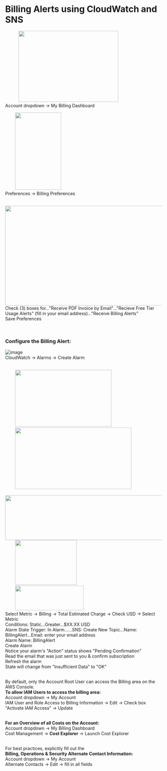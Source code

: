# Billing Alerts using CloudWatch and SNS

&nbsp;&nbsp;&nbsp;&nbsp;&nbsp;&nbsp;&nbsp;&nbsp;&nbsp;&nbsp;&nbsp;<img src="https://user-images.githubusercontent.com/80132085/112924969-0d4a1e00-90df-11eb-85ab-989ba5b7ff81.png" width="321" height="229.5"> \
Account dropdown → My Billing Dashboard

&nbsp;&nbsp;&nbsp;&nbsp;&nbsp;&nbsp;&nbsp;&nbsp;<img src="https://user-images.githubusercontent.com/80132085/112925436-dc1e1d80-90df-11eb-8134-fb78827bba5a.png" width="148.5" height="249"> \
Preferences → Billing Preferences

&nbsp;&nbsp;&nbsp;&nbsp;&nbsp;&nbsp;&nbsp;&nbsp;<img src="https://user-images.githubusercontent.com/80132085/112925731-5058c100-90e0-11eb-8af1-1e319429b1c1.png" width="873.75" height="321"> \
Check (3) boxes for..."Receive PDF Invoice by Email"..."Recieve Free Tier Usage Alerts" (fill in your email address)..."Receive Billing Alerts" \
Save Preferences

<br/>

### Configure the Billing Alert:

![image](https://user-images.githubusercontent.com/80132085/112926232-2522a180-90e1-11eb-9d57-1b232526ed1d.png) \
CloudWatch → Alarms → Create Alarm

\
&nbsp;&nbsp;&nbsp;&nbsp;&nbsp;&nbsp;&nbsp;&nbsp;<img src="https://user-images.githubusercontent.com/80132085/112926710-d6c1d280-90e1-11eb-8884-94cdc10c6b6d.png" width="310.5" height="183"> \
&nbsp;&nbsp;&nbsp;&nbsp;&nbsp;&nbsp;&nbsp;&nbsp;<img src="https://user-images.githubusercontent.com/80132085/112926781-f48f3780-90e1-11eb-8ab6-7174f23a1a56.png" width="374.25" height="198"> \
&nbsp;&nbsp;&nbsp;&nbsp;&nbsp;&nbsp;&nbsp;&nbsp;<img src="https://user-images.githubusercontent.com/80132085/112926829-040e8080-90e2-11eb-9049-fe5afb94f2cc.png" width="617.25" height="144"> \
&nbsp;&nbsp;&nbsp;&nbsp;&nbsp;&nbsp;&nbsp;&nbsp;<img src="https://user-images.githubusercontent.com/80132085/112926917-21dbe580-90e2-11eb-8ec3-3286c125af19.png" width="198.75" height="144"> \
&nbsp;&nbsp;&nbsp;&nbsp;&nbsp;&nbsp;&nbsp;&nbsp;<img src="https://user-images.githubusercontent.com/80132085/112926939-2a342080-90e2-11eb-9250-075c335560b2.png" width="220.5" height="79.5"> \
Select Metric → Billing → Total Estimated Charge → Check USD → Select Metric \
Conditions: Static...Greater...$XX.XX USD \
Alarm State Trigger: In Alarm......SNS: Create New Topic...Name: BillingAlert...Email: enter your email address \
Alarm Name: BillingAlert \
Create Alarm \
Notice your alarm's "Action" status shows "Pending Confirmation" \
Read the email that was just sent to you & confirm subscription \
Refresh the alarm \
State will change from "Insufficient Data" to "OK"

\
By default, only the Account Root User can access the Billing area on the AWS Console. \
**To allow IAM Users to access the billing area:** \
Account dropdown → My Account \
IAM User and Role Access to Billing Information → Edit → Check box "Activate IAM Access" → Update

\
**For an Overview of all Costs on the Account:** \
Account dropdown → My Billing Dashboard \
Cost Management → **Cost Explorer** → Launch Cost Explorer

\
For best practices, explicitly fill out the \
**Billing, Operations & Security Alternate Contact Information:** \
Account dropdown → My Account \
Alternate Contacts → Edit → fill in all fields
